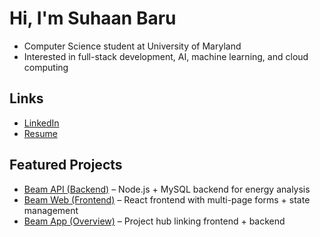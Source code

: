 # Hi, I'm Suhaan Baru

- Computer Science student at University of Maryland
- Interested in full-stack development, AI, machine learning, and cloud computing  

## Links
- [LinkedIn](https://www.linkedin.com/in/suhaan-baru-347881321/)  
- [Resume](link-to-your-resume.pdf)  

## Featured Projects
- [Beam API (Backend)](https://github.com/sbaru123/beamapi) – Node.js + MySQL backend for energy analysis  
- [Beam Web (Frontend)](https://github.com/sbaru123/beamweb) – React frontend with multi-page forms + state management  
- [Beam App (Overview)](https://github.com/sbaru123/beam-app) – Project hub linking frontend + backend
